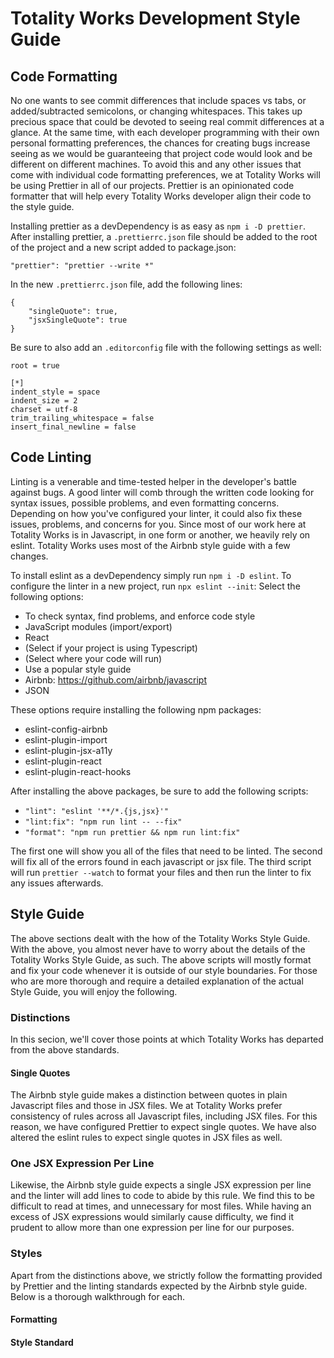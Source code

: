 # Totality Works Development Style Guide

## Code Formatting

No one wants to see commit differences that include spaces vs tabs, or added/subtracted semicolons, or changing whitespaces.
This takes up precious space that could be devoted to seeing real commit differences at a glance.
At the same time, with each developer programming with their own personal formatting preferences, the chances for creating bugs increase seeing as we would be guaranteeing that project code would look and be different on different machines. 
To avoid this and any other issues that come with individual code formatting preferences, we at Totality Works will be using Prettier in all of our projects.
Prettier is an opinionated code formatter that will help every Totality Works developer align their code to the style guide.

Installing prettier as a devDependency is as easy as `npm i -D prettier`.
After installing prettier, a `.prettierrc.json` file should be added to the root of the project and a new script added to package.json:

`"prettier": "prettier --write *"`

In the new `.prettierrc.json` file, add the following lines:

```
{
    "singleQuote": true,
    "jsxSingleQuote": true
}
```

Be sure to also add an `.editorconfig` file with the following settings as well:

```
root = true

[*]
indent_style = space
indent_size = 2
charset = utf-8
trim_trailing_whitespace = false
insert_final_newline = false
```

## Code Linting

Linting is a venerable and time-tested helper in the developer's battle against bugs.
A good linter will comb through the written code looking for syntax issues, possible problems, and even formatting concerns.
Depending on how you've configured your linter, it could also fix these issues, problems, and concerns for you.
Since most of our work here at Totality Works is in Javascript, in one form or another, we heavily rely on eslint.
Totality Works uses most of the Airbnb style guide with a few changes.

To install eslint as a devDependency simply run `npm i -D eslint`.
To configure the linter in a new project, run `npx eslint --init`:
Select the following options:
* To check syntax, find problems, and enforce code style
* JavaScript modules (import/export)
* React
* (Select if your project is using Typescript)
* (Select where your code will run)
* Use a popular style guide
* Airbnb: https://github.com/airbnb/javascript
* JSON

These options require installing the following npm packages:
* eslint-config-airbnb
* eslint-plugin-import
* eslint-plugin-jsx-a11y
* eslint-plugin-react
* eslint-plugin-react-hooks

After installing the above packages, be sure to add the following scripts:
* `"lint": "eslint '**/*.{js,jsx}'"`
* `"lint:fix": "npm run lint -- --fix"`
* `"format": "npm run prettier && npm run lint:fix"`

The first one will show you all of the files that need to be linted.
The second will fix all of the errors found in each javascript or jsx file.
The third script will run `prettier --watch` to format your files and then run the linter to fix any issues afterwards.

## Style Guide

The above sections dealt with the how of the Totality Works Style Guide.
With the above, you almost never have to worry about the details of the Totality Works Style Guide, as such.
The above scripts will mostly format and fix your code whenever it is outside of our style boundaries.
For those who are more thorough and require a detailed explanation of the actual Style Guide, you will enjoy the following.

### Distinctions

In this secion, we'll cover those points at which Totality Works has departed from the above standards.

#### Single Quotes

The Airbnb style guide makes a distinction between quotes in plain Javascript files and those in JSX files.
We at Totality Works prefer consistency of rules across all Javascript files, including JSX files.
For this reason, we have configured Prettier to expect single quotes.
We have also altered the eslint rules to expect single quotes in JSX files as well.

### One JSX Expression Per Line

Likewise, the Airbnb style guide expects a single JSX expression per line and the linter will add lines to code to abide by this rule.
We find this to be difficult to read at times, and unnecessary for most files.
While having an excess of JSX expressions would similarly cause difficulty, we find it prudent to allow more than one expression per line for our purposes.

### Styles

Apart from the distinctions above, we strictly follow the formatting provided by Prettier and the linting standards expected by the Airbnb style guide. Below is a thorough walkthrough for each.

#### Formatting


#### Style Standard